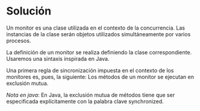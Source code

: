 # Solución

Un monitor es una clase utilizada en el contexto de la concurrencia. Las instancias de la clase serán
objetos utilizados simultáneamente por varios procesos.

La definición de un monitor se realiza definiendo la clase correspondiente. Usaremos una sintaxis
inspirada en Java.

Una primera regla de sincronización impuesta en el contexto de los monitores es, pues, la siguiente:
Los métodos de un monitor se ejecutan en exclusión mutua.

_Nota en java_:
En Java, la exclusión mutua de métodos tiene que ser especificada explícitamente con la palabra clave
synchronized.
